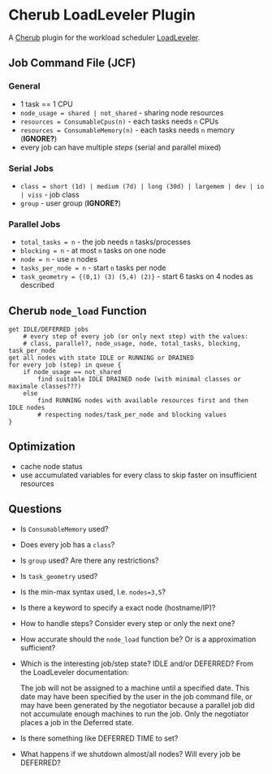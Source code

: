 # Cherub LoadLeveler Plugin

A [Cherub](http://www.cs.uni-potsdam.de/bs/research/cluster/index.html#greenit "CHERUB: power consumption aware cluster resource management") plugin for the workload scheduler [LoadLeveler](http://www-03.ibm.com/systems/software/loadleveler/ "Tivoli Workload Scheduler LoadLeveler").

## Job Command File (JCF)

### General
- 1 task == 1 CPU
- `node_usage = shared | not_shared` - sharing node resources
- `resources = ConsumableCpus(n)` - each tasks needs `n` CPUs
- `resources = ConsumableMemory(n)` - each tasks needs `n` memory
(__IGNORE?__)
- every job can have multiple _steps_ (serial and parallel mixed)

### Serial Jobs
- `class = short (1d) | medium (7d) | long (30d) | largemem | dev | io | viss` - job class
- `group` - user group (__IGNORE?__)

### Parallel Jobs
- `total_tasks = n` - the job needs `n` tasks/processes
- `blocking = n` - at most `n` tasks on one node
- `node = n` - use `n` nodes
- `tasks_per_node = n` - start `n` tasks per node
- `task_geometry = {(0,1) (3) (5,4) (2)}` - start 6 tasks on 4 nodes as described

## Cherub `node_load` Function

    get IDLE/DEFERRED jobs
        # every step of every job (or only next step) with the values:
        # class, parallel?, node_usage, node, total_tasks, blocking, task_per_node
    get all nodes with state IDLE or RUNNING or DRAINED
    for every job (step) in queue {
        if node_usage == not_shared
            find suitable IDLE DRAINED node (with minimal classes or maximale classes???)
        else
            find RUNNING nodes with available resources first and then IDLE nodes
            # respecting nodes/task_per_node and blocking values
    }
        

## Optimization
* cache node status
* use accumulated variables for every class to skip faster on insufficient resources

## Questions
- Is `ConsumableMemory` used?
- Does every job has a `class`?
- Is `group` used? Are there any restrictions?
- Is `task_geometry` used?
- Is the min-max syntax used, I.e. `nodes=3,5`?
- Is there a keyword to specify a exact node (hostname/IP)?
- How to handle steps? Consider every step or only the next one?
- How accurate should the `node_load` function be? Or is a approximation sufficient?
- Which is the interesting job/step state? IDLE and/or DEFERRED? From the LoadLeveler documentation:

    The job will not be assigned to a machine until a specified date.
    This date may have been specified by the user in the job command
    file, or may have been generated by the negotiator because a parallel
    job did not accumulate enough machines to run the job. Only the
    negotiator places a job in the Deferred state.
- Is there something like DEFERRED TIME to set?
- What happens if we shutdown almost/all nodes? Will every job be DEFERRED?

